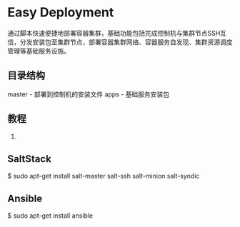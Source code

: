 # Easy Deployment

通过脚本快速便捷地部署容器集群，基础功能包括完成控制机与集群节点SSH互信，分发安装包至集群节点，部署容器集群网络、容器服务自发现、集群资源调度管理等基础服务设施。

## 目录结构

master - 部署到控制机的安装文件
apps - 基础服务安装包

## 教程

1. 


## SaltStack

$ sudo apt-get install salt-master salt-ssh salt-minion salt-syndic

## Ansible

$ sudo apt-get install ansible
